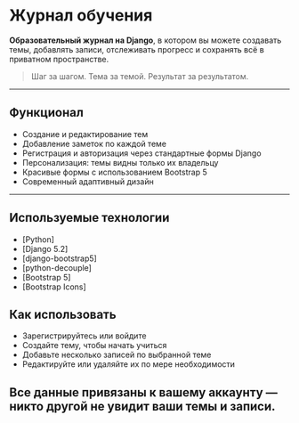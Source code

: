 #  Журнал обучения

**Образовательный журнал на Django**, в котором вы можете создавать темы, добавлять записи, отслеживать прогресс и сохранять всё в приватном пространстве.

> Шаг за шагом. Тема за темой. Результат за результатом.

---

##  Функционал

-  Создание и редактирование тем
-  Добавление заметок по каждой теме
-  Регистрация и авторизация через стандартные формы Django
-  Персонализация: темы видны только их владельцу
-  Красивые формы с использованием Bootstrap 5
- Современный адаптивный дизайн

---

##  Используемые технологии

- [Python]
- [Django 5.2]
- [django-bootstrap5]
- [python-decouple]
- [Bootstrap 5]
- [Bootstrap Icons]

## Как использовать
- Зарегистрируйтесь или войдите
- Создайте тему, чтобы начать учиться
- Добавьте несколько записей по выбранной теме
- Редактируйте или удаляйте их по мере необходимости
## Все данные привязаны к вашему аккаунту — никто другой не увидит ваши темы и записи.

